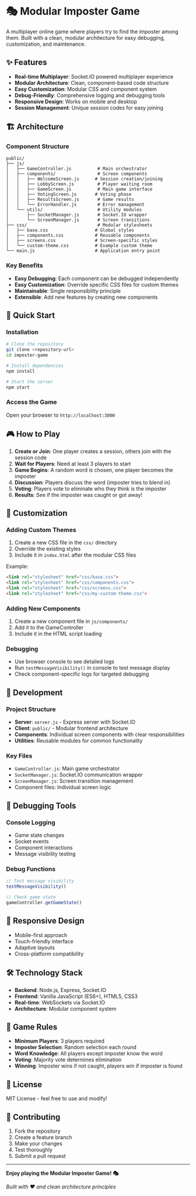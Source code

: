# 🎭 Modular Imposter Game

A multiplayer online game where players try to find the imposter among them. Built with a clean, modular architecture for easy debugging, customization, and maintenance.

## ✨ Features

- **Real-time Multiplayer**: Socket.IO powered multiplayer experience
- **Modular Architecture**: Clean, component-based code structure
- **Easy Customization**: Modular CSS and component system
- **Debug-Friendly**: Comprehensive logging and debugging tools
- **Responsive Design**: Works on mobile and desktop
- **Session Management**: Unique session codes for easy joining

## 🏗️ Architecture

### Component Structure
```
public/
├── js/
│   ├── GameController.js          # Main orchestrator
│   ├── components/                # Screen components
│   │   ├── WelcomeScreen.js      # Session creation/joining
│   │   ├── LobbyScreen.js         # Player waiting room
│   │   ├── GameScreen.js          # Main game interface
│   │   ├── VotingScreen.js       # Voting phase
│   │   ├── ResultsScreen.js       # Game results
│   │   └── ErrorHandler.js        # Error management
│   └── utils/                     # Utility modules
│       ├── SocketManager.js       # Socket.IO wrapper
│       └── ScreenManager.js       # Screen transitions
├── css/                           # Modular stylesheets
│   ├── base.css                  # Global styles
│   ├── components.css            # Reusable components
│   ├── screens.css               # Screen-specific styles
│   └── custom-theme.css          # Example custom theme
└── main.js                       # Application entry point
```

### Key Benefits
- **Easy Debugging**: Each component can be debugged independently
- **Easy Customization**: Override specific CSS files for custom themes
- **Maintainable**: Single responsibility principle
- **Extensible**: Add new features by creating new components

## 🚀 Quick Start

### Installation
```bash
# Clone the repository
git clone <repository-url>
cd imposter-game

# Install dependencies
npm install

# Start the server
npm start
```

### Access the Game
Open your browser to `http://localhost:3000`

## 🎮 How to Play

1. **Create or Join**: One player creates a session, others join with the session code
2. **Wait for Players**: Need at least 3 players to start
3. **Game Begins**: A random word is chosen, one player becomes the imposter
4. **Discussion**: Players discuss the word (imposter tries to blend in)
5. **Voting**: Players vote to eliminate who they think is the imposter
6. **Results**: See if the imposter was caught or got away!

## 🎨 Customization

### Adding Custom Themes
1. Create a new CSS file in the `css/` directory
2. Override the existing styles
3. Include it in `index.html` after the modular CSS files

Example:
```html
<link rel="stylesheet" href="css/base.css">
<link rel="stylesheet" href="css/components.css">
<link rel="stylesheet" href="css/screens.css">
<link rel="stylesheet" href="css/my-custom-theme.css">
```

### Adding New Components
1. Create a new component file in `js/components/`
2. Add it to the GameController
3. Include it in the HTML script loading

### Debugging
- Use browser console to see detailed logs
- Run `testMessageVisibility()` in console to test message display
- Check component-specific logs for targeted debugging

## 🔧 Development

### Project Structure
- **Server**: `server.js` - Express server with Socket.IO
- **Client**: `public/` - Modular frontend architecture
- **Components**: Individual screen components with clear responsibilities
- **Utilities**: Reusable modules for common functionality

### Key Files
- `GameController.js`: Main game orchestrator
- `SocketManager.js`: Socket.IO communication wrapper
- `ScreenManager.js`: Screen transition management
- Component files: Individual screen logic

## 🐛 Debugging Tools

### Console Logging
- Game state changes
- Socket events
- Component interactions
- Message visibility testing

### Debug Functions
```javascript
// Test message visibility
testMessageVisibility()

// Check game state
gameController.getGameState()
```

## 📱 Responsive Design

- Mobile-first approach
- Touch-friendly interface
- Adaptive layouts
- Cross-platform compatibility

## 🛠️ Technology Stack

- **Backend**: Node.js, Express, Socket.IO
- **Frontend**: Vanilla JavaScript (ES6+), HTML5, CSS3
- **Real-time**: WebSockets via Socket.IO
- **Architecture**: Modular component system

## 🎯 Game Rules

- **Minimum Players**: 3 players required
- **Imposter Selection**: Random selection each round
- **Word Knowledge**: All players except imposter know the word
- **Voting**: Majority vote determines elimination
- **Winning**: Imposter wins if not caught, players win if imposter is found

## 📝 License

MIT License - feel free to use and modify!

## 🤝 Contributing

1. Fork the repository
2. Create a feature branch
3. Make your changes
4. Test thoroughly
5. Submit a pull request

---

**Enjoy playing the Modular Imposter Game! 🎭**

*Built with ❤️ and clean architecture principles*